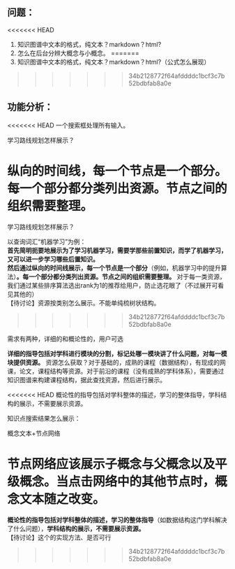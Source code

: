 ## 问题：

<<<<<<< HEAD
1. 知识图谱中文本的格式，纯文本？markdown？html?
2. 怎么在后台分辨大概念与小概念。
=======
1. 知识图谱中文本的格式，纯文本？markdown？html?（公式怎么展现）
>>>>>>> 34b2128772f64afddddc1bcf3c7b52bdbfab8a0e



## 功能分析：

<<<<<<< HEAD
一个搜索框处理所有输入。

学习路线规划怎样展示？

纵向的时间线，每一个节点是一个部分。每一个部分都分类列出资源。节点之间的组织需要整理。
=======
学习路线规划怎样展示？

以查询词汇“机器学习”为例：  
**首先简明扼要地展示为了学习机器学习，需要学那些前置知识，而学了机器学习，又可以进一步学习哪些后置知识。**  
**然后通过纵向的时间线展示，每一个节点是一个部分**（例如，机器学习中的提升算法）**。每一个部分都分类列出资源。节点之间的组织需要整理。**
对于每一类资源，我们通过某些排序算法选出rank为1的推荐给用户，防止选花眼了（不过展开可看见其他的）  
【待讨论】资源按类别怎么展示。不能单纯梳树状结构。
>>>>>>> 34b2128772f64afddddc1bcf3c7b52bdbfab8a0e

需求有两种，详细的和概论性的，用户可选

**详细的指导包括对学科进行模块的分割，标记处哪一模块讲了什么问题，对每一模块提供资源。**
资源怎么获取？对于基础的，成熟的课程（数据结构），有现成的网课，论文，课程结构等资源。对于前沿的课程（没有成熟的学科体系），需要通过知识图谱来构建课程结构，据此查找资源，然后进行展示。

<<<<<<< HEAD
概论性的指导包括对学科整体的描述，学习的整体指导，学科结构的展示，不需要展示资源。



知识点搜索结果怎么展示：

概念文本+节点网络

节点网络应该展示子概念与父概念以及平级概念。当点击网络中的其他节点时，概念文本随之改变。
=======
**概论性的指导包括对学科整体的描述，学习的整体指导**（如数据结构这门学科解决了什么问题），**学科结构的展示，不需要展示资源。**  
【待讨论】这个的实现方法、是否可行
>>>>>>> 34b2128772f64afddddc1bcf3c7b52bdbfab8a0e
